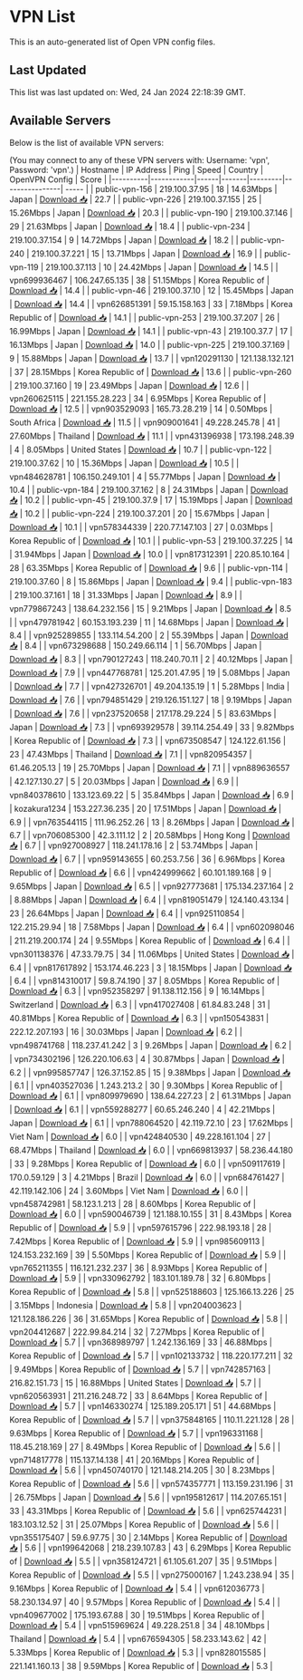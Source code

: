 # VPN List

This is an auto-generated list of Open VPN config files.

## Last Updated

This list was last updated on: Wed, 24 Jan 2024 22:18:39 GMT.

## Available Servers

Below is the list of available VPN servers:

(You may connect to any of these VPN servers with: Username: 'vpn', Password: 'vpn'.)
| Hostname | IP Address | Ping | Speed | Country | OpenVPN Config | Score |
|----------|------------|------|-------|---------|----------------| ----- |
| public-vpn-156 | 219.100.37.95 | 18 | 14.63Mbps | Japan | [Download 📥](./configs/server_0_JP.ovpn) | 22.7 |
| public-vpn-226 | 219.100.37.155 | 25 | 15.26Mbps | Japan | [Download 📥](./configs/server_1_JP.ovpn) | 20.3 |
| public-vpn-190 | 219.100.37.146 | 29 | 21.63Mbps | Japan | [Download 📥](./configs/server_2_JP.ovpn) | 18.4 |
| public-vpn-234 | 219.100.37.154 | 9 | 14.72Mbps | Japan | [Download 📥](./configs/server_3_JP.ovpn) | 18.2 |
| public-vpn-240 | 219.100.37.221 | 15 | 13.71Mbps | Japan | [Download 📥](./configs/server_4_JP.ovpn) | 16.9 |
| public-vpn-119 | 219.100.37.113 | 10 | 24.42Mbps | Japan | [Download 📥](./configs/server_5_JP.ovpn) | 14.5 |
| vpn699936467 | 106.247.65.135 | 38 | 51.15Mbps | Korea Republic of | [Download 📥](./configs/server_6_KR.ovpn) | 14.4 |
| public-vpn-46 | 219.100.37.10 | 12 | 15.45Mbps | Japan | [Download 📥](./configs/server_7_JP.ovpn) | 14.4 |
| vpn626851391 | 59.15.158.163 | 33 | 7.18Mbps | Korea Republic of | [Download 📥](./configs/server_8_KR.ovpn) | 14.1 |
| public-vpn-253 | 219.100.37.207 | 26 | 16.99Mbps | Japan | [Download 📥](./configs/server_9_JP.ovpn) | 14.1 |
| public-vpn-43 | 219.100.37.7 | 17 | 16.13Mbps | Japan | [Download 📥](./configs/server_10_JP.ovpn) | 14.0 |
| public-vpn-225 | 219.100.37.169 | 9 | 15.88Mbps | Japan | [Download 📥](./configs/server_11_JP.ovpn) | 13.7 |
| vpn120291130 | 121.138.132.121 | 37 | 28.15Mbps | Korea Republic of | [Download 📥](./configs/server_12_KR.ovpn) | 13.6 |
| public-vpn-260 | 219.100.37.160 | 19 | 23.49Mbps | Japan | [Download 📥](./configs/server_13_JP.ovpn) | 12.6 |
| vpn260625115 | 221.155.28.223 | 34 | 6.95Mbps | Korea Republic of | [Download 📥](./configs/server_14_KR.ovpn) | 12.5 |
| vpn903529093 | 165.73.28.219 | 14 | 0.50Mbps | South Africa | [Download 📥](./configs/server_15_ZA.ovpn) | 11.5 |
| vpn909001641 | 49.228.245.78 | 41 | 27.60Mbps | Thailand | [Download 📥](./configs/server_16_TH.ovpn) | 11.1 |
| vpn431396938 | 173.198.248.39 | 4 | 8.05Mbps | United States | [Download 📥](./configs/server_17_US.ovpn) | 10.7 |
| public-vpn-122 | 219.100.37.62 | 10 | 15.36Mbps | Japan | [Download 📥](./configs/server_18_JP.ovpn) | 10.5 |
| vpn484628781 | 106.150.249.101 | 4 | 55.77Mbps | Japan | [Download 📥](./configs/server_19_JP.ovpn) | 10.4 |
| public-vpn-184 | 219.100.37.162 | 8 | 24.31Mbps | Japan | [Download 📥](./configs/server_20_JP.ovpn) | 10.2 |
| public-vpn-45 | 219.100.37.9 | 17 | 15.19Mbps | Japan | [Download 📥](./configs/server_21_JP.ovpn) | 10.2 |
| public-vpn-224 | 219.100.37.201 | 20 | 15.67Mbps | Japan | [Download 📥](./configs/server_22_JP.ovpn) | 10.1 |
| vpn578344339 | 220.77.147.103 | 27 | 0.03Mbps | Korea Republic of | [Download 📥](./configs/server_23_KR.ovpn) | 10.1 |
| public-vpn-53 | 219.100.37.225 | 14 | 31.94Mbps | Japan | [Download 📥](./configs/server_24_JP.ovpn) | 10.0 |
| vpn817312391 | 220.85.10.164 | 28 | 63.35Mbps | Korea Republic of | [Download 📥](./configs/server_25_KR.ovpn) | 9.6 |
| public-vpn-114 | 219.100.37.60 | 8 | 15.86Mbps | Japan | [Download 📥](./configs/server_26_JP.ovpn) | 9.4 |
| public-vpn-183 | 219.100.37.161 | 18 | 31.33Mbps | Japan | [Download 📥](./configs/server_27_JP.ovpn) | 8.9 |
| vpn779867243 | 138.64.232.156 | 15 | 9.21Mbps | Japan | [Download 📥](./configs/server_28_JP.ovpn) | 8.5 |
| vpn479781942 | 60.153.193.239 | 11 | 14.68Mbps | Japan | [Download 📥](./configs/server_29_JP.ovpn) | 8.4 |
| vpn925289855 | 133.114.54.200 | 2 | 55.39Mbps | Japan | [Download 📥](./configs/server_30_JP.ovpn) | 8.4 |
| vpn673298688 | 150.249.66.114 | 1 | 56.70Mbps | Japan | [Download 📥](./configs/server_31_JP.ovpn) | 8.3 |
| vpn790127243 | 118.240.70.11 | 2 | 40.12Mbps | Japan | [Download 📥](./configs/server_32_JP.ovpn) | 7.9 |
| vpn447768781 | 125.201.47.95 | 19 | 5.08Mbps | Japan | [Download 📥](./configs/server_33_JP.ovpn) | 7.7 |
| vpn427326701 | 49.204.135.19 | 1 | 5.28Mbps | India | [Download 📥](./configs/server_34_IN.ovpn) | 7.6 |
| vpn794851429 | 219.126.151.127 | 18 | 9.19Mbps | Japan | [Download 📥](./configs/server_35_JP.ovpn) | 7.6 |
| vpn237520658 | 217.178.29.224 | 5 | 83.63Mbps | Japan | [Download 📥](./configs/server_36_JP.ovpn) | 7.3 |
| vpn693929578 | 39.114.254.49 | 33 | 9.82Mbps | Korea Republic of | [Download 📥](./configs/server_37_KR.ovpn) | 7.3 |
| vpn673508547 | 124.122.61.156 | 23 | 47.43Mbps | Thailand | [Download 📥](./configs/server_38_TH.ovpn) | 7.1 |
| vpn820954357 | 61.46.205.13 | 19 | 25.70Mbps | Japan | [Download 📥](./configs/server_39_JP.ovpn) | 7.1 |
| vpn889636557 | 42.127.130.27 | 5 | 20.03Mbps | Japan | [Download 📥](./configs/server_40_JP.ovpn) | 6.9 |
| vpn840378610 | 133.123.69.22 | 5 | 35.84Mbps | Japan | [Download 📥](./configs/server_41_JP.ovpn) | 6.9 |
| kozakura1234 | 153.227.36.235 | 20 | 17.51Mbps | Japan | [Download 📥](./configs/server_42_JP.ovpn) | 6.9 |
| vpn763544115 | 111.96.252.26 | 13 | 8.26Mbps | Japan | [Download 📥](./configs/server_43_JP.ovpn) | 6.7 |
| vpn706085300 | 42.3.111.12 | 2 | 20.58Mbps | Hong Kong | [Download 📥](./configs/server_44_HK.ovpn) | 6.7 |
| vpn927008927 | 118.241.178.16 | 2 | 53.74Mbps | Japan | [Download 📥](./configs/server_45_JP.ovpn) | 6.7 |
| vpn959143655 | 60.253.7.56 | 36 | 6.96Mbps | Korea Republic of | [Download 📥](./configs/server_46_KR.ovpn) | 6.6 |
| vpn424999662 | 60.101.189.168 | 9 | 9.65Mbps | Japan | [Download 📥](./configs/server_47_JP.ovpn) | 6.5 |
| vpn927773681 | 175.134.237.164 | 2 | 8.88Mbps | Japan | [Download 📥](./configs/server_48_JP.ovpn) | 6.4 |
| vpn819051479 | 124.140.43.134 | 23 | 26.64Mbps | Japan | [Download 📥](./configs/server_49_JP.ovpn) | 6.4 |
| vpn925110854 | 122.215.29.94 | 18 | 7.58Mbps | Japan | [Download 📥](./configs/server_50_JP.ovpn) | 6.4 |
| vpn602098046 | 211.219.200.174 | 24 | 9.55Mbps | Korea Republic of | [Download 📥](./configs/server_51_KR.ovpn) | 6.4 |
| vpn301138376 | 47.33.79.75 | 34 | 11.06Mbps | United States | [Download 📥](./configs/server_52_US.ovpn) | 6.4 |
| vpn817617892 | 153.174.46.223 | 3 | 18.15Mbps | Japan | [Download 📥](./configs/server_53_JP.ovpn) | 6.4 |
| vpn814310017 | 59.8.74.190 | 37 | 8.05Mbps | Korea Republic of | [Download 📥](./configs/server_54_KR.ovpn) | 6.3 |
| vpn952358297 | 91.138.112.156 | 9 | 16.14Mbps | Switzerland | [Download 📥](./configs/server_55_CH.ovpn) | 6.3 |
| vpn417027408 | 61.84.83.248 | 31 | 40.81Mbps | Korea Republic of | [Download 📥](./configs/server_56_KR.ovpn) | 6.3 |
| vpn150543831 | 222.12.207.193 | 16 | 30.03Mbps | Japan | [Download 📥](./configs/server_57_JP.ovpn) | 6.2 |
| vpn498741768 | 118.237.41.242 | 3 | 9.26Mbps | Japan | [Download 📥](./configs/server_58_JP.ovpn) | 6.2 |
| vpn734302196 | 126.220.106.63 | 4 | 30.87Mbps | Japan | [Download 📥](./configs/server_59_JP.ovpn) | 6.2 |
| vpn995857747 | 126.37.152.85 | 15 | 9.38Mbps | Japan | [Download 📥](./configs/server_60_JP.ovpn) | 6.1 |
| vpn403527036 | 1.243.213.2 | 30 | 9.30Mbps | Korea Republic of | [Download 📥](./configs/server_61_KR.ovpn) | 6.1 |
| vpn809979690 | 138.64.227.23 | 2 | 61.31Mbps | Japan | [Download 📥](./configs/server_62_JP.ovpn) | 6.1 |
| vpn559288277 | 60.65.246.240 | 4 | 42.21Mbps | Japan | [Download 📥](./configs/server_63_JP.ovpn) | 6.1 |
| vpn788064520 | 42.119.72.10 | 23 | 17.62Mbps | Viet Nam | [Download 📥](./configs/server_64_VN.ovpn) | 6.0 |
| vpn424840530 | 49.228.161.104 | 27 | 68.47Mbps | Thailand | [Download 📥](./configs/server_65_TH.ovpn) | 6.0 |
| vpn669813937 | 58.236.44.180 | 33 | 9.28Mbps | Korea Republic of | [Download 📥](./configs/server_66_KR.ovpn) | 6.0 |
| vpn509117619 | 170.0.59.129 | 3 | 4.21Mbps | Brazil | [Download 📥](./configs/server_67_BR.ovpn) | 6.0 |
| vpn684761427 | 42.119.142.106 | 24 | 3.60Mbps | Viet Nam | [Download 📥](./configs/server_68_VN.ovpn) | 6.0 |
| vpn458742981 | 58.123.1.213 | 28 | 8.60Mbps | Korea Republic of | [Download 📥](./configs/server_69_KR.ovpn) | 6.0 |
| vpn590046739 | 121.188.10.155 | 31 | 8.43Mbps | Korea Republic of | [Download 📥](./configs/server_70_KR.ovpn) | 5.9 |
| vpn597615796 | 222.98.193.18 | 28 | 7.42Mbps | Korea Republic of | [Download 📥](./configs/server_71_KR.ovpn) | 5.9 |
| vpn985609113 | 124.153.232.169 | 39 | 5.50Mbps | Korea Republic of | [Download 📥](./configs/server_72_KR.ovpn) | 5.9 |
| vpn765211355 | 116.121.232.237 | 36 | 8.93Mbps | Korea Republic of | [Download 📥](./configs/server_73_KR.ovpn) | 5.9 |
| vpn330962792 | 183.101.189.78 | 32 | 6.80Mbps | Korea Republic of | [Download 📥](./configs/server_74_KR.ovpn) | 5.8 |
| vpn525188603 | 125.166.13.226 | 25 | 3.15Mbps | Indonesia | [Download 📥](./configs/server_75_ID.ovpn) | 5.8 |
| vpn204003623 | 121.128.186.226 | 36 | 31.65Mbps | Korea Republic of | [Download 📥](./configs/server_76_KR.ovpn) | 5.8 |
| vpn204412687 | 222.99.84.214 | 32 | 7.27Mbps | Korea Republic of | [Download 📥](./configs/server_77_KR.ovpn) | 5.7 |
| vpn368989797 | 1.242.136.169 | 33 | 46.88Mbps | Korea Republic of | [Download 📥](./configs/server_78_KR.ovpn) | 5.7 |
| vpn102133732 | 118.220.177.211 | 32 | 9.49Mbps | Korea Republic of | [Download 📥](./configs/server_79_KR.ovpn) | 5.7 |
| vpn742857163 | 216.82.151.73 | 15 | 16.88Mbps | United States | [Download 📥](./configs/server_80_US.ovpn) | 5.7 |
| vpn620563931 | 211.216.248.72 | 33 | 8.64Mbps | Korea Republic of | [Download 📥](./configs/server_81_KR.ovpn) | 5.7 |
| vpn146330274 | 125.189.205.171 | 51 | 44.68Mbps | Korea Republic of | [Download 📥](./configs/server_82_KR.ovpn) | 5.7 |
| vpn375848165 | 110.11.221.128 | 28 | 9.63Mbps | Korea Republic of | [Download 📥](./configs/server_83_KR.ovpn) | 5.7 |
| vpn196331168 | 118.45.218.169 | 27 | 8.49Mbps | Korea Republic of | [Download 📥](./configs/server_84_KR.ovpn) | 5.6 |
| vpn714817778 | 115.137.14.138 | 41 | 20.16Mbps | Korea Republic of | [Download 📥](./configs/server_85_KR.ovpn) | 5.6 |
| vpn450740170 | 121.148.214.205 | 30 | 8.23Mbps | Korea Republic of | [Download 📥](./configs/server_86_KR.ovpn) | 5.6 |
| vpn574357771 | 113.159.231.196 | 31 | 26.75Mbps | Japan | [Download 📥](./configs/server_87_JP.ovpn) | 5.6 |
| vpn195812617 | 114.207.65.151 | 33 | 43.31Mbps | Korea Republic of | [Download 📥](./configs/server_88_KR.ovpn) | 5.6 |
| vpn625744231 | 183.103.12.52 | 31 | 25.07Mbps | Korea Republic of | [Download 📥](./configs/server_89_KR.ovpn) | 5.6 |
| vpn355175407 | 59.6.97.75 | 30 | 2.14Mbps | Korea Republic of | [Download 📥](./configs/server_90_KR.ovpn) | 5.6 |
| vpn199642068 | 218.239.107.83 | 43 | 6.29Mbps | Korea Republic of | [Download 📥](./configs/server_91_KR.ovpn) | 5.5 |
| vpn358124721 | 61.105.61.207 | 35 | 9.51Mbps | Korea Republic of | [Download 📥](./configs/server_92_KR.ovpn) | 5.5 |
| vpn275000167 | 1.243.238.94 | 35 | 9.16Mbps | Korea Republic of | [Download 📥](./configs/server_93_KR.ovpn) | 5.4 |
| vpn612036773 | 58.230.134.97 | 40 | 9.57Mbps | Korea Republic of | [Download 📥](./configs/server_94_KR.ovpn) | 5.4 |
| vpn409677002 | 175.193.67.88 | 30 | 19.51Mbps | Korea Republic of | [Download 📥](./configs/server_95_KR.ovpn) | 5.4 |
| vpn515969624 | 49.228.251.8 | 34 | 48.10Mbps | Thailand | [Download 📥](./configs/server_96_TH.ovpn) | 5.4 |
| vpn676594305 | 58.233.143.62 | 42 | 5.33Mbps | Korea Republic of | [Download 📥](./configs/server_97_KR.ovpn) | 5.3 |
| vpn828015585 | 221.141.160.13 | 38 | 9.59Mbps | Korea Republic of | [Download 📥](./configs/server_98_KR.ovpn) | 5.3 |
